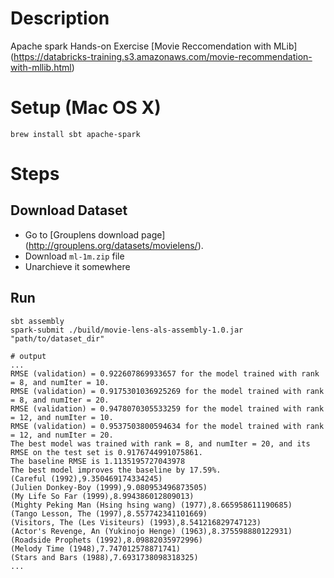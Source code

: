# Description
Apache spark Hands-on Exercise [Movie Reccomendation with MLib] (https://databricks-training.s3.amazonaws.com/movie-recommendation-with-mllib.html)

# Setup (Mac OS X)
```
brew install sbt apache-spark
```

# Steps
## Download Dataset  
* Go to [Grouplens download page] (http://grouplens.org/datasets/movielens/).  
* Download `ml-1m.zip` file
* Unarchieve it somewhere

## Run
```
sbt assembly
spark-submit ./build/movie-lens-als-assembly-1.0.jar "path/to/dataset_dir"

```
```
# output
...
RMSE (validation) = 0.922607869933657 for the model trained with rank = 8, and numIter = 10.
RMSE (validation) = 0.9175301036925269 for the model trained with rank = 8, and numIter = 20.
RMSE (validation) = 0.9478070305533259 for the model trained with rank = 12, and numIter = 10.
RMSE (validation) = 0.9537503800594634 for the model trained with rank = 12, and numIter = 20.
The best model was trained with rank = 8, and numIter = 20, and its RMSE on the test set is 0.9176744991075861.
The baseline RMSE is 1.1135195727043978
The best model improves the baseline by 17.59%.
(Careful (1992),9.350469174334245)
(Julien Donkey-Boy (1999),9.080953496873505)
(My Life So Far (1999),8.994386012809013)
(Mighty Peking Man (Hsing hsing wang) (1977),8.665958611190685)
(Tango Lesson, The (1997),8.557742341101669)
(Visitors, The (Les Visiteurs) (1993),8.541216829747123)
(Actor's Revenge, An (Yukinojo Henge) (1963),8.375598880122931)
(Roadside Prophets (1992),8.09882035972996)
(Melody Time (1948),7.747012578871741)
(Stars and Bars (1988),7.6931738098318325)
...
```
